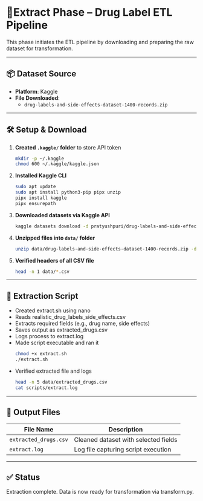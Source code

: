 # 🔹Extract Phase – Drug Label ETL Pipeline

This phase initiates the ETL pipeline by downloading and preparing the raw dataset for transformation.

---

## 📦 Dataset Source

- **Platform**: Kaggle
- **File Downloaded**:
  - `drug-labels-and-side-effects-dataset-1400-records.zip`
---

## 🛠️ Setup & Download

1. **Created `.kaggle/` folder** to store API token
   
   ```bash
   mkdir -p ~/.kaggle
   chmod 600 ~/.kaggle/kaggle.json
2. **Installed Kaggle CLI**
   
   ```bash
   sudo apt update
   sudo apt install python3-pip pipx unzip
   pipx install kaggle
   pipx ensurepath
3. **Downloaded datasets via Kaggle API**
   
   ```bash
   kaggle datasets download -d pratyushpuri/drug-labels-and-side-effects-dataset-1400-records
4. **Unzipped files into `data/` folder**
   
   ```bash
   unzip data/drug-labels-and-side-effects-dataset-1400-records.zip -d data/
5. **Verified headers of all CSV file**
   
   ```bash
   head -n 1 data/*.csv
---

## 🧪 Extraction Script
- Created extract.sh using nano
- Reads realistic_drug_labels_side_effects.csv
- Extracts required fields (e.g., drug name, side effects)
- Saves output as extracted_drugs.csv
- Logs process to extract.log
- Made script executable and ran it
  ```bash
  chmod +x extract.sh
  ./extract.sh
  
- Verified extracted file and logs
  ```bash
  head -n 5 data/extracted_drugs.csv
  cat scripts/extract.log
  
---

## 📄 Output Files
| File Name              | Description                          |
|------------------------|--------------------------------------|
| `extracted_drugs.csv`  | Cleaned dataset with selected fields |
| `extract.log`          | Log file capturing script execution  |
---

## ✅ Status
Extraction complete. Data is now ready for transformation via transform.py.
